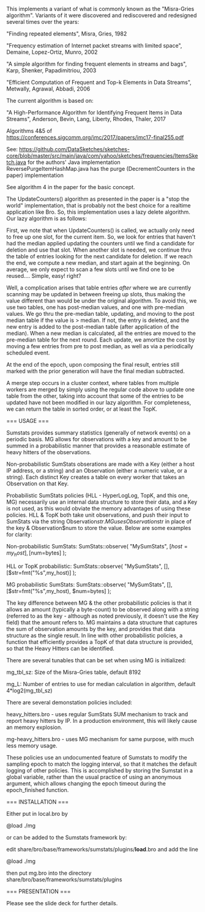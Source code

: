 This implements a variant of what is commonly known as the "Misra-Gries algorithm".
 Variants of it were discovered and rediscovered and redesigned several times over the years:

  "Finding repeated elements", Misra, Gries, 1982
  
  "Frequency estimation of Internet packet streams with limited space", Demaine, Lopez-Ortiz, Munro, 2002
  
  "A simple algorithm for finding frequent elements in streams and bags", Karp, Shenker, Papadimitriou, 2003
  
  "Efficient Computation of Frequent and Top-k Elements in Data Streams", Metwally, Agrawal, Abbadi, 2006

The current algorithm is based on:

  "A High-Performance Algorithm for Identifying Frequent Items in Data Streams",  Anderson, Bevin, Lang, Liberty, Rhodes, Thaler, 2017

Algorithms 4&5 of https://conferences.sigcomm.org/imc/2017/papers/imc17-final255.pdf

 See: https://github.com/DataSketches/sketches-core/blob/master/src/main/java/com/yahoo/sketches/frequencies/ItemsSketch.java
  for the authors' Java implementation
  ReversePurgeItemHashMap.java has the purge (DecrementCounters in the paper) implementation

See algorithm 4 in the paper for the basic concept.

 The UpdateCounters() algorithm as presented in the paper is a "stop the world" implementation, that
 is probably not the best choice for a realtime application like Bro.  So, this implementation uses
 a lazy delete algorithm.  Our lazy algorithm is as follows:

 First, we note that when UpdateCounters() is called, we actually only need to free up one slot,
  for the current item.
 So, we look for entries that haven't had the median applied updating the counters until we find a
  candidate for deletion and use that slot.  When another slot is needed, we continue thru the
  table of entries looking for the next candidate for deletion.  If we reach the end, we compute
  a new median, and start again at the beginning.  On average, we only expect to scan a few slots
  until we find one to be reused....  Simple, easy!  right?

 Well, a complication arises that table entries *after* where we are currently scanning may
  be updated in between freeing up slots, thus making the value different than would be under
  the original algorithm.  To avoid this, we use two tables, one has post-median values,
  and one with pre-median values.  We go thru the pre-median table, updating, and moving to
  the post median table if the value is > median.  If not, the entry is deleted, and the
  new entry is added to the post-median table (after application of the median).  When a
  new median is calculated, all the entries are moved to the pre-median table for the
  next round.  Each update, we amortize the cost by moving a few entries from pre to
  post median, as well as via a periodically scheduled event.

  At the end of the epoch, upon composing the final result, entries still marked with the
  prior generation will have the final median subtracted.

 A merge step occurs in a cluster context, where tables from multiple workers are merged by
  simply using the regular code above to update one table from the other, taking into account
  that some of the entries to be updated have not been modified in our lazy algorithm.
  For completeness, we can return the table in sorted order, or at least the TopK.


=== USAGE ===

Sumstats provides summary statistics (generally of network events) on a periodic basis.  MG allows for observations with a key and amount to be summed in a probabilistic manner that provides a reasonable estimate of heavy hitters of the observations.

Non-probabilistic SumStats obserations are made with a Key (either a host IP address, or a string) and an Observation (either a numeric value, or a string).  Each distinct Key creates a table on every worker that takes an Observation on that Key.

Probabilistic SumStats policies (HLL - HyperLogLog, TopK, and this one, MG) necessarily use an internal data structure to store their data, and a Key is not used, as this would obviate the memory advantages of using these policies.  HLL & TopK both take unit observations, and push their input to SumStats via the string Observation$str. MG uses Observation$str in place of the key & Observation$num to store the value.  Below are some examples for clarity:

Non-probabilistic SumStats:
SumStats::observe( "MySumStats", [$host=my_host], [$num=bytes] );

HLL or TopK probabilistic:
SumStats::observe( "MySumStats", [], [$str=fmt("%s",my_host)] );

MG probabilistic SumStats:
SumStats::observe( "MySumStats", [], [$str=fmt("%s",my_host), $num=bytes] );


The key difference between MG & the other probabilistic policies is that it allows an amount (typically a byte-count) to be observed along with a string (referred to as the key - although as noted previously, it doesn't use the Key field) that the amount refers to.  MG maintains a data structure that captures the sum of observation amounts by the key, and provides that data structure as the single result.  In line with other probabilistic policies, a function that efficiently provides a TopK of that data structure is provided, so that the Heavy Hitters can be identified.

There are several tunables that can be set when using MG is initialized:

mg_tbl_sz: Size of the Misra-Gries table, default 8192

mg_L: Number of entries to use for median calculation in algorithm, default 4*log2(mg_tbl_sz)


There are several demonstation policies included:

heavy_hitters.bro - uses regular SumStats SUM mechanism to track and report heavy hitters by IP.  In a production environment, this will likely cause an memory explosion.

mg-heavy_hitters.bro - uses MG mechanism for same purpose, with much less memory usage.

These policies use an undocumented feature of Sumstats to modify the sampling epoch to match the logging interval, so that it matches the default logging of other policies.  This is accomplished by storing the Sumstat in a global variable, rather than the usual practice of using an anonymous argument, which allows changing the epoch timeout during the epoch_finished function.

=== INSTALLATION ===

Either put in local.bro by

@load ./mg

or can be added to the Sumstats framework by:

edit share/bro/base/frameworks/sumstats/plugins/__load__.bro
and add the line

@load ./mg

then put mg.bro into the directory share/bro/base/frameworks/sumstats/plugins


=== PRESENTATION ===

Please see the slide deck for further details.
